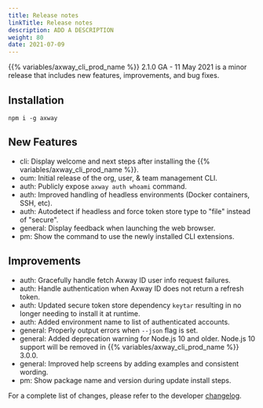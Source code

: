 ```yaml
---
title: Release notes
linkTitle: Release notes
description: ADD A DESCRIPTION
weight: 80
date: 2021-07-09
---
```


{{% variables/axway_cli_prod_name %}} 2.1.0 GA - 11 May 2021 is a minor release that includes new features, improvements, and bug fixes.

## Installation

```
npm i -g axway
```

## New Features

* cli: Display welcome and next steps after installing the {{% variables/axway_cli_prod_name %}}.
* oum: Initial release of the org, user, & team management CLI.
* auth: Publicly expose `axway auth whoami` command.
* auth: Improved handling of headless environments (Docker containers, SSH, etc).
* auth: Autodetect if headless and force token store type to "file" instead of "secure".
* general: Display feedback when launching the web browser.
* pm: Show the command to use the newly installed CLI extensions.

## Improvements

* auth: Gracefully handle fetch Axway ID user info request failures.
* auth: Handle authentication when Axway ID does not return a refresh token.
* auth: Updated secure token store dependency `keytar` resulting in no longer needing to install it at runtime.
* auth: Added environment name to list of authenticated accounts.
* general: Properly output errors when `--json` flag is set.
* general: Added deprecation warning for Node.js 10 and older. Node.js 10 support will be removed in {{% variables/axway_cli_prod_name %}} 3.0.0.
* general: Improved help screens by adding examples and consistent wording.
* pm: Show package name and version during update install steps.

For a complete list of changes, please refer to the developer [changelog](https://github.com/appcelerator/amplify-tooling/blob/master/docs/Release%20Notes/Axway%20CLI%202.1.0.md).
